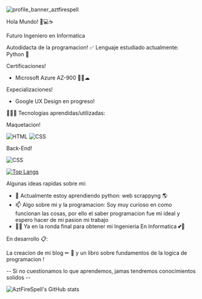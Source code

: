 <img src=https://user-images.githubusercontent.com/46578970/135928647-b4ffc8d7-7840-4f89-9722-7a3e215ad7d3.png alt="profile_banner_aztfirespell">

Hola Mundo! 🍕💻☕

Futuro Ingeniero en Informatica

Autodidacta de la programacion! ✅ Lenguaje estudiado actualmente: Python 🐍

Certificaciones! 
- Microsoft Azure AZ-900 🐱‍👤☁

Expecializaciones!
- Google UX Design en progreso!

🚀👨‍🚀 Tecnologias aprendidas/utilizadas:

Maquetacion!

<img alt="HTML" src="https://img.shields.io/badge/HTML5-E34F26?style=for-the-badge&logo=html5&logoColor=white">
<img alt="CSS" src="https://img.shields.io/badge/CSS3-1572B6?style=for-the-badge&logo=css3&logoColor=white">

Back-End!

<img alt="CSS" src="https://img.shields.io/badge/JavaScript-323330?style=for-the-badge&logo=javascript&logoColor=F7DF1E">

[![Top Langs](https://github-readme-stats.vercel.app/api/top-langs/?username=aztfirespell&layout=compact)](https://github.com/aztfirespell/github-readme-stats)

Algunas ideas rapidas sobre mi:

- 🌱 Actualmente estoy aprendiendo python: web scrappyng 🌎
- 📫 Algo sobre mi y la programacion: Soy muy curioso en como funcionan las cosas, 
  por ello el saber programacion fue mi ideal y espero hacer de mi pasion mi trabajo
- 👨‍🎓 Ya en la ronda final para obtener mi Ingenieria En Informatica 💕💖

En desarrollo 📋:

La creacion de mi blog ✏ 📖 y un libro sobre fundamentos de la logica de programacion !

   -- Si no cuestionamos lo que aprendemos, jamas tendremos conocimientos solidos --

![AztFireSpell's GitHub stats](https://github-readme-stats.vercel.app/api?username=aztfirespell&theme=vue&show_icons=true)
